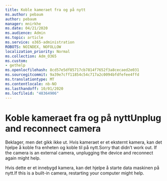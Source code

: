 ```yaml
---
title: Koble kameraet fra og på nytt
ms.author: pebaum
author: pebaum
manager: mnirkhe
ms.date: 04/21/2020
ms.audience: Admin
ms.topic: article
ms.service: o365-administration
ROBOTS: NOINDEX, NOFOLLOW
localization_priority: Normal
ms.collection: Adm_O365
ms.custom:
- gethelp
ms.openlocfilehash: 8cd57e5df85717cb7814f7652f3a8cecaed2e031
ms.sourcegitcommit: 9a39e7cff11854c54c717a2c0094bfdfefee4ffd
ms.translationtype: MT
ms.contentlocale: nb-NO
ms.lasthandoff: 10/01/2020
ms.locfileid: "48364906"
---
```

# <a name="unplug-and-reconnect-camera"></a><span data-ttu-id="5beb7-102">Koble kameraet fra og på nytt</span><span class="sxs-lookup"><span data-stu-id="5beb7-102">Unplug and reconnect camera</span></span>

<span data-ttu-id="5beb7-103">Beklager, men det gikk ikke ut. Hvis kameraet er et eksternt kamera, kan det hjelpe å koble fra enheten og koble til på nytt.</span><span class="sxs-lookup"><span data-stu-id="5beb7-103">Sorry that didn’t work out. If the camera is an external camera, unplugging the device and reconnect again might help.</span></span>

<span data-ttu-id="5beb7-104">Hvis dette er et innebygd kamera, kan det hjelpe å starte data maskinen på nytt.</span><span class="sxs-lookup"><span data-stu-id="5beb7-104">If this is a built-in camera, restarting your computer might help.</span></span>

